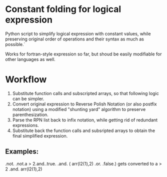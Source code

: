 # Constant folding for logical expression
Python script to simplify logical expression with constant values, while preserving original order of operations and their syntax as much as possible.`

Works for fortran-style expression so far, but shoud be easily modifiable for other languages as well.

# Workflow
1. Substitute function calls and subscripted arrays, so that following logic can be simpler.
2. Convert original expression to Reverse Polish Notation (or also postfix notation) using a modified "shunting yard" algorithm to preserve parenthesization.
3. Parse the RPN list back to infix notation, while getting rid of redundant expressions.
4. Substitute back the function calls and subsripted arrays to obtain the final simplified expression.

## Examples:
  .not. .not.a >  2.and..true. .and. ( arr(l2(1),2) .or. .false.)
gets converted to
  a >  2 .and. arr(l2(1),2)
